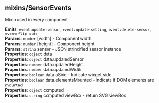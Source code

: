 <a name="module_mixins/SensorEvents"></a>

## mixins/SensorEvents
Mixin used in every component

**Emits**: <code>event:update-sensor</code>, <code>event:update-setting</code>, <code>event:delete-sensor</code>, <code>event:flip-side</code>  
**Params**: <code>number</code> [width] - Component width  
**Params**: <code>number</code> [height] - Component height  
**Params**: <code>string</code> sensor - JSON stringified sensor instance  
**Properties**: <code>object</code> data  
**Properties**: <code>object</code> data.updatedSensor  
**Properties**: <code>number</code> data.updatedHeight  
**Properties**: <code>number</code> data.updatedWidth  
**Properties**: <code>boolean</code> data.aSide - Indicate widget side  
**Properties**: <code>boolean</code> data.elementsMounted - Indicate if DOM elements are mounted  
**Properties**: <code>object</code> computed  
**Properties**: <code>string</code> computed.viewBox - return SVG viewBox  
